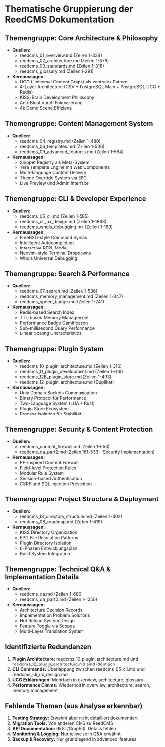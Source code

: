 # Thematische Gruppierung der ReedCMS Dokumentation

## Themengruppe: Core Architecture & Philosophy
- **Quellen:** 
  - reedcms_01_overview.md (Zeilen 1-334)
  - reedcms_02_architecture.md (Zeilen 1-579)
  - reedcms_03_standards.md (Zeilen 1-318)
  - reedcms_glossary.md (Zeilen 1-291)
- **Kernaussagen:**
  - UCG (Universal Content Graph) als zentrales Pattern
  - 4-Layer Architecture (CSV + PostgreSQL Main + PostgreSQL UCG + Redis)
  - KISS-Brain Development Philosophy
  - Anti-Bloat durch Fokussierung
  - 4k Demo Scene Effizienz

## Themengruppe: Content Management System
- **Quellen:**
  - reedcms_04_registry.md (Zeilen 1-480)
  - reedcms_06_templates.md (Zeilen 1-506)
  - reedcms_09_advanced_features.md (Zeilen 1-584)
- **Kernaussagen:**
  - Snippet Registry als Meta-System
  - Tera Template Engine mit Web Components
  - Multi-language Content Delivery
  - Theme Override System via EPC
  - Live Preview und Admin Interface

## Themengruppe: CLI & Developer Experience
- **Quellen:**
  - reedcms_05_cli.md (Zeilen 1-585)
  - reedcms_cli_ux_design.md (Zeilen 1-1863)
  - reedcms_whois_debugging.md (Zeilen 1-169)
- **Kernaussagen:**
  - FreeBSD-style Command Syntax
  - Intelligent Autocompletion
  - Interactive REPL Mode
  - Neovim-style Terminal Dropdowns
  - Whois Universal Debugging

## Themengruppe: Search & Performance
- **Quellen:**
  - reedcms_07_search.md (Zeilen 1-536)
  - reedcms_memory_management.md (Zeilen 1-347)
  - reedcms_speed_badge.md (Zeilen 1-241)
- **Kernaussagen:**
  - Redis-based Search Index
  - TTL-based Memory Management
  - Performance Badge Gamification
  - Sub-millisecond Query Performance
  - Linear Scaling Characteristics

## Themengruppe: Plugin System
- **Quellen:**
  - reedcms_10_plugin_architecture.md (Zeilen 1-316)
  - reedcms_11_plugin_development.md (Zeilen 1-619)
  - reedcms_12B_plugin_store.md (Zeilen 1-493)
  - reedcms_12_plugin_architecture.md (Duplikat)
- **Kernaussagen:**
  - Unix Domain Sockets Communication
  - Binary Protocol für Performance
  - Two-Language System (LUA + Rust)
  - Plugin Store Ecosystem
  - Process Isolation für Stabilität

## Themengruppe: Security & Content Protection
- **Quellen:**
  - reedcms_content_firewall.md (Zeilen 1-553)
  - reedcms_qa_part2.md (Zeilen 161-533 - Security Implementation)
- **Kernaussagen:**
  - PF-inspired Content Firewall
  - Field-level Protection Rules
  - Modular Rule System
  - Session-based Authentication
  - CSRF und SQL Injection Prevention

## Themengruppe: Project Structure & Deployment
- **Quellen:**
  - reedcms_13_directory_structure.md (Zeilen 1-402)
  - reedcms_08_roadmap.md (Zeilen 1-419)
- **Kernaussagen:**
  - KISS Directory Organization
  - EPC File Resolution Patterns
  - Plugin Directory Isolation
  - 6-Phasen Entwicklungsplan
  - Build System Integration

## Themengruppe: Technical Q&A & Implementation Details
- **Quellen:**
  - reedcms_qa.md (Zeilen 1-680)
  - reedcms_qa_part2.md (Zeilen 1-1250)
- **Kernaussagen:**
  - Architecture Decision Records
  - Implementation Problem Solutions
  - Hot Reload System Design
  - Feature Toggle via Scopes
  - Multi-Layer Translation System

## Identifizierte Redundanzen
1. **Plugin Architecture:** reedcms_10_plugin_architecture.md und reedcms_12_plugin_architecture.md sind identisch
2. **CLI Commands:** Überlappung zwischen reedcms_05_cli.md und reedcms_cli_ux_design.md
3. **UCG Erklärungen:** Mehrfach in overview, architecture, glossary
4. **Performance Claims:** Wiederholt in overview, architecture, search, memory management

## Fehlende Themen (aus Analyse erkennbar)
1. **Testing Strategy:** Erwähnt aber nicht detailliert dokumentiert
2. **Migration Tools:** Von anderen CMS zu ReedCMS
3. **API Documentation:** REST/GraphQL Details fehlen
4. **Monitoring & Logging:** Nur teilweise in Q&A erwähnt
5. **Backup & Recovery:** Nur grundlegend in advanced_features
